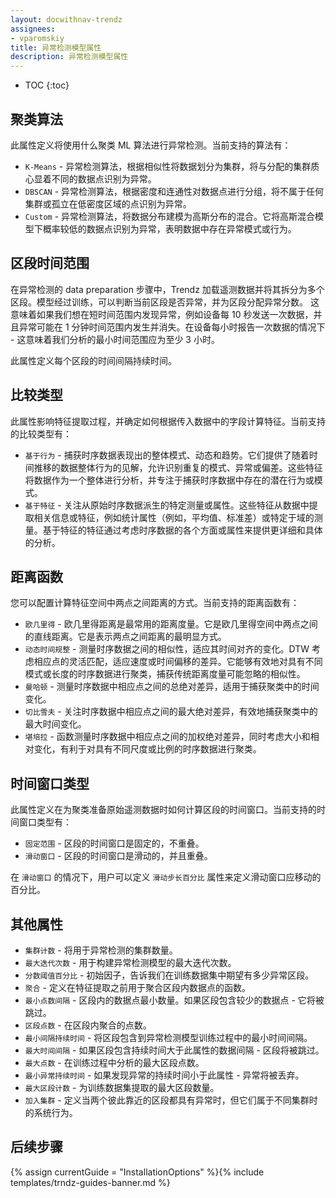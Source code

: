 ```yaml
---
layout: docwithnav-trendz
assignees:
- vparomskiy
title: 异常检测模型属性
description: 异常检测模型属性
---
```


* TOC
{:toc}

## 聚类算法
此属性定义将使用什么聚类 ML 算法进行异常检测。当前支持的算法有：

* `K-Means` - 异常检测算法，根据相似性将数据划分为集群，将与分配的集群质心显着不同的数据点识别为异常。
* `DBSCAN` - 异常检测算法，根据密度和连通性对数据点进行分组，将不属于任何集群或孤立在低密度区域的点识别为异常。
* `Custom` - 异常检测算法，将数据分布建模为高斯分布的混合。它将高斯混合模型下概率较低的数据点识别为异常，表明数据中存在异常模式或行为。

## 区段时间范围
在异常检测的 data preparation 步骤中，Trendz 加载遥测数据并将其拆分为多个区段。模型经过训练，可以判断当前区段是否异常，并为区段分配异常分数。
这意味着如果我们想在短时间范围内发现异常，例如设备每 10 秒发送一次数据，并且异常可能在 1 分钟时间范围内发生并消失。在设备每小时报告一次数据的情况下 - 这意味着我们分析的最小时间范围应为至少 3 小时。

此属性定义每个区段的时间间隔持续时间。

## 比较类型
此属性影响特征提取过程，并确定如何根据传入数据中的字段计算特征。当前支持的比较类型有：

* `基于行为` - 捕获时序数据表现出的整体模式、动态和趋势。它们提供了随着时间推移的数据整体行为的见解，允许识别重复的模式、异常或偏差。这些特征将数据作为一个整体进行分析，并专注于捕获时序数据中存在的潜在行为或模式。
* `基于特征` - 关注从原始时序数据派生的特定测量或属性。这些特征从数据中提取相关信息或特征，例如统计属性（例如，平均值、标准差）或特定于域的测量。基于特征的特征通过考虑时序数据的各个方面或属性来提供更详细和具体的分析。

## 距离函数
您可以配置计算特征空间中两点之间距离的方式。当前支持的距离函数有：

* `欧几里得` - 欧几里得距离是最常用的距离度量。它是欧几里得空间中两点之间的直线距离。它是表示两点之间距离的最明显方式。
* `动态时间规整` - 测量时序数据之间的相似性，适应其时间对齐的变化。DTW 考虑相应点的灵活匹配，适应速度或时间偏移的差异。它能够有效地对具有不同模式或长度的时序数据进行聚类，捕获传统距离度量可能忽略的相似性。
* `曼哈顿` - 测量时序数据中相应点之间的总绝对差异，适用于捕获聚类中的时间变化。
* `切比雪夫` - 关注时序数据中相应点之间的最大绝对差异，有效地捕获聚类中的最大时间变化。
* `堪培拉` - 函数测量时序数据中相应点之间的加权绝对差异，同时考虑大小和相对变化，有利于对具有不同尺度或比例的时序数据进行聚类。

## 时间窗口类型
此属性定义在为聚类准备原始遥测数据时如何计算区段的时间窗口。当前支持的时间窗口类型有：

* `固定范围` - 区段的时间窗口是固定的，不重叠。
* `滑动窗口` - 区段的时间窗口是滑动的，并且重叠。

在 `滑动窗口` 的情况下，用户可以定义 `滑动步长百分比` 属性来定义滑动窗口应移动的百分比。

## 其他属性

* `集群计数` - 将用于异常检测的集群数量。
* `最大迭代次数` - 用于构建异常检测模型的最大迭代次数。
* `分数阈值百分比` - 初始因子，告诉我们在训练数据集中期望有多少异常区段。
* `聚合` - 定义在特征提取之前用于聚合区段内数据点的函数。
* `最小点数间隔` - 区段内的数据点最小数量。如果区段包含较少的数据点 - 它将被跳过。
* `区段点数` - 在区段内聚合的点数。
* `最小间隔持续时间` - 将区段包含到异常检测模型训练过程中的最小时间间隔。
* `最大时间间隔` - 如果区段包含持续时间大于此属性的数据间隔 - 区段将被跳过。
* `最大点数` - 在训练过程中分析的最大区段点数。
* `最小异常持续时间` - 如果发现异常的持续时间小于此属性 - 异常将被丢弃。
* `最大区段计数` - 为训练数据集提取的最大区段数量。
* `加入集群` - 定义当两个彼此靠近的区段都具有异常时，但它们属于不同集群时的系统行为。

## 后续步骤

{% assign currentGuide = "InstallationOptions" %}{% include templates/trndz-guides-banner.md %}